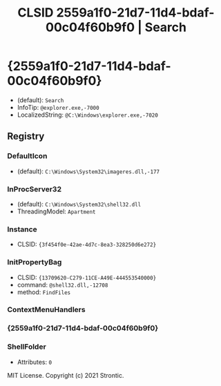 ﻿---
title: "CLSID 2559a1f0-21d7-11d4-bdaf-00c04f60b9f0 | Search"
excerpt: What is COM-Object CLSID 2559a1f0-21d7-11d4-bdaf-00c04f60b9f0?
---

# {2559a1f0-21d7-11d4-bdaf-00c04f60b9f0}

* (default): `Search`
* InfoTip: `@explorer.exe,-7000`
* LocalizedString: `@C:\Windows\explorer.exe,-7020`

## Registry


### DefaultIcon

* (default): `C:\Windows\System32\imageres.dll,-177`

### InProcServer32

* (default): `C:\Windows\System32\shell32.dll`
* ThreadingModel: `Apartment`

### Instance

* CLSID: `{3f454f0e-42ae-4d7c-8ea3-328250d6e272}`

### InitPropertyBag

* CLSID: `{13709620-C279-11CE-A49E-444553540000}`
* command: `@shell32.dll,-12708`
* method: `FindFiles`

### ContextMenuHandlers


### {2559a1f0-21d7-11d4-bdaf-00c04f60b9f0}


### ShellFolder

* Attributes: `0`

MIT License. Copyright (c) 2021 Strontic.


